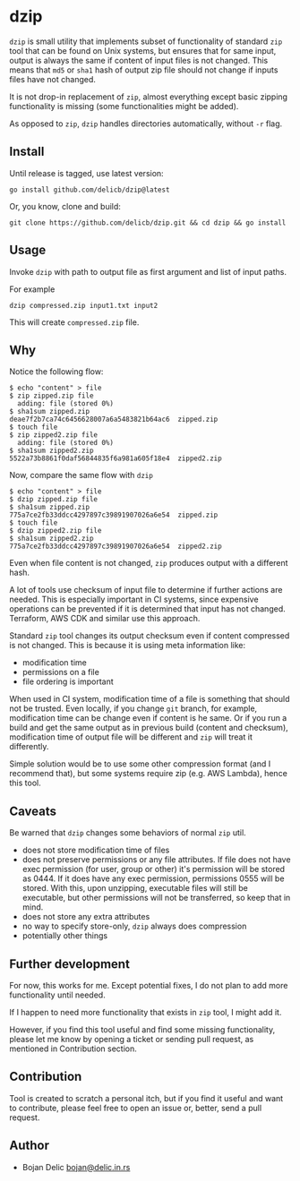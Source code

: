 # dzip
`dzip` is small utility that implements subset of functionality of standard `zip` tool
that can be found on Unix systems, but ensures that for same input, output is always
the same if content of input files is not changed. This means that `md5` or `sha1` 
hash of output zip file should not change if inputs files have not changed. 

It is not drop-in replacement of `zip`, almost everything except basic zipping functionality
is missing (some functionalities might be added).

As opposed to `zip`, `dzip` handles directories automatically, without `-r` flag. 

## Install
Until release is tagged, use latest version:
```shell
go install github.com/delicb/dzip@latest
```

Or, you know, clone and build:
```shell
git clone https://github.com/delicb/dzip.git && cd dzip && go install
```

## Usage
Invoke `dzip` with path to output file as first argument and list of input paths.

For example
```shell
dzip compressed.zip input1.txt input2
```

This will create `compressed.zip` file. 

## Why
Notice the following flow:
```shell
$ echo "content" > file
$ zip zipped.zip file
  adding: file (stored 0%)
$ sha1sum zipped.zip
deae7f2b7ca74c6456628007a6a5483821b64ac6  zipped.zip
$ touch file
$ zip zipped2.zip file
  adding: file (stored 0%)
$ sha1sum zipped2.zip
5522a73b8861f0daf56844835f6a981a605f18e4  zipped2.zip
```

Now, compare the same flow with `dzip`
```shell
$ echo "content" > file
$ dzip zipped.zip file
$ sha1sum zipped.zip
775a7ce2fb33ddcc4297897c39891907026a6e54  zipped.zip
$ touch file
$ dzip zipped2.zip file
$ sha1sum zipped2.zip
775a7ce2fb33ddcc4297897c39891907026a6e54  zipped2.zip
```

Even when file content is not changed, `zip` produces output with a different hash.

A lot of tools use checksum of input file to determine if further actions are needed. 
This is especially important in CI systems, since expensive operations can be prevented
if it is determined that input has not changed. Terraform, AWS CDK and similar use this 
approach. 

Standard `zip` tool changes its output checksum even if content compressed is not changed. 
This is because it is using meta information like:
- modification time
- permissions on a file
- file ordering is important

When used in CI system, modification time of a file is something that should not be
trusted. Even locally, if you change `git` branch, for example, modification time can
be change even if content is he same. Or if you run a build and get the same output as 
in previous build (content and checksum), modification time of output file will be 
different and `zip` will treat it differently.

Simple solution would be to use some other compression format (and I recommend that), but
some systems require zip (e.g. AWS Lambda), hence this tool.

## Caveats
Be warned that `dzip` changes some behaviors of normal `zip` util. 

- does not store modification time of files
- does not preserve permissions or any file attributes. 
  If file does not have exec permission (for user, group or other)
  it's permission will be stored as 0444. If it does have any
  exec permission, permissions 0555 will be stored. With this, 
  upon unzipping, executable files will still be executable, but
  other permissions will not be transferred, so keep that in mind.
- does not store any extra attributes
- no way to specify store-only, `dzip` always does compression
- potentially other things

## Further development
For now, this works for me. Except potential fixes, I do not plan to add more 
functionality until needed.

If I happen to need more functionality that exists in `zip` tool, I might add it.

However, if you find this tool useful and find some missing functionality, please let me
know by opening a ticket or sending pull request, as mentioned in Contribution section. 

## Contribution
Tool is created to scratch a personal itch, but if you find it useful and want to contribute,
please feel free to open an issue or, better, send a pull request. 

## Author
- Bojan Delic <bojan@delic.in.rs>
